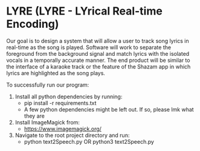 # LYRE (LYRE - LYrical Real-time Encoding)

Our goal is to design a system that will allow a user to track song lyrics in real-time as the song is played.  Software will work to separate the foreground from the background signal and match lyrics with the isolated vocals in a temporally accurate manner.  The end product will be similar to the interface of a karaoke track or the feature of the Shazam app in which lyrics are highlighted as the song plays.

To successfully run our program:
  1. Install all python dependencies by running:
      - pip install -r requirements.txt
      - A few python dependencies might be left out. If so, please lmk what they are
  2. Install ImageMagick from:
      - https://www.imagemagick.org/
  3. Navigate to the root project directory and run:
      - python text2Speech.py OR python3 text2Speech.py
